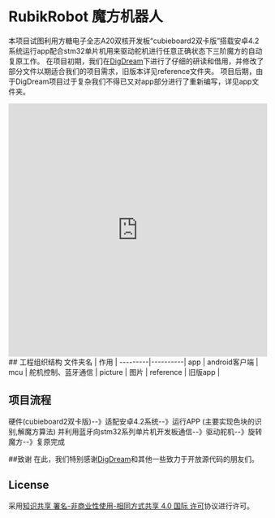 # RubikRobot 魔方机器人
本项目试图利用方糖电子全志A20双核开发板“cubieboard2双卡版”搭载安卓4.2系统运行app配合stm32单片机用来驱动舵机进行任意正确状态下三阶魔方的自动复原工作。
在项目初期，我们在[DigDream](https://github.com/DigDream/RubiksCubeRobot)下进行了仔细的研读和借用，并修改了部分文件以期适合我们的项目需求，旧版本详见reference文件夹。
项目后期，由于DigDream项目过于复杂我们不得已又对app部分进行了重新编写，详见app文件夹。

<iframe height=498 width=510 src="http://player.youku.com/embed/XMTQ5MTU5NzM4OA==" frameborder=0 allowfullscreen></iframe>
## 工程组织结构
文件夹名 | 作用 |
---------|----------|
app | android客户端 |
mcu | 舵机控制、蓝牙通信 |
picture | 图片 |
reference | 旧版app |


## 项目流程
硬件(cubieboard2双卡版)--》适配安卓4.2系统--》运行APP (主要实现色块的识别,解魔方算法)
并利用蓝牙向stm32系列单片机开发板通信--》驱动舵机--》旋转魔方--》复原完成

##致谢
在此，我们特别感谢[DigDream](https://github.com/DigDream/RubiksCubeRobot)和其他一些致力于开放源代码的朋友们。

## License
采用[知识共享 署名-非商业性使用-相同方式共享 4.0 国际 许可](http://creativecommons.org/licenses/by-nc-sa/4.0/)协议进行许可。